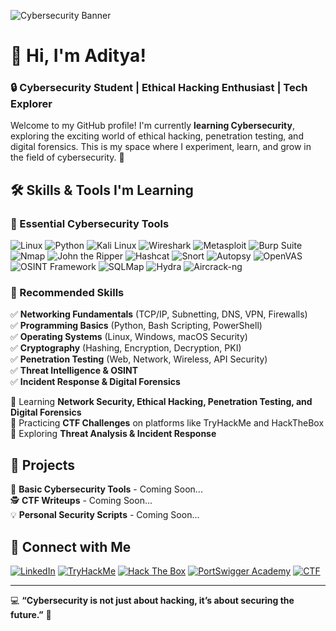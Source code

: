 ![Cybersecurity Banner](https://raw.githubusercontent.com/yourusername/yourrepository/main/banner.jpg)

# 👋 Hi, I'm Aditya! 

### 🔒 Cybersecurity Student | Ethical Hacking Enthusiast | Tech Explorer

Welcome to my GitHub profile! I'm currently **learning Cybersecurity**, exploring the exciting world of ethical hacking, penetration testing, and digital forensics. This is my space where I experiment, learn, and grow in the field of cybersecurity. 🚀

## 🛠️ Skills & Tools I'm Learning

### 🔹 Essential Cybersecurity Tools

![Linux](https://img.shields.io/badge/Linux-FCC624?style=for-the-badge&logo=linux&logoColor=black)
![Python](https://img.shields.io/badge/Python-3776AB?style=for-the-badge&logo=python&logoColor=white)
![Kali Linux](https://img.shields.io/badge/Kali_Linux-557C94?style=for-the-badge&logo=kali-linux&logoColor=white)
![Wireshark](https://img.shields.io/badge/Wireshark-1679A7?style=for-the-badge&logo=wireshark&logoColor=white)
![Metasploit](https://img.shields.io/badge/Metasploit-5C2D91?style=for-the-badge&logo=metasploit&logoColor=white)
![Burp Suite](https://img.shields.io/badge/Burp_Suite-FF5722?style=for-the-badge&logo=burp-suite&logoColor=white)
![Nmap](https://img.shields.io/badge/Nmap-0078D7?style=for-the-badge&logo=nmap&logoColor=white)
![John the Ripper](https://img.shields.io/badge/John_the_Ripper-FFD700?style=for-the-badge&logoColor=black)
![Hashcat](https://img.shields.io/badge/Hashcat-00A896?style=for-the-badge&logoColor=white)
![Snort](https://img.shields.io/badge/Snort-FF0000?style=for-the-badge&logoColor=white)
![Autopsy](https://img.shields.io/badge/Autopsy-663399?style=for-the-badge&logoColor=white)
![OpenVAS](https://img.shields.io/badge/OpenVAS-008000?style=for-the-badge&logoColor=white)
![OSINT Framework](https://img.shields.io/badge/OSINT_Framework-003366?style=for-the-badge&logoColor=white)
![SQLMap](https://img.shields.io/badge/SQLMap-FFA500?style=for-the-badge&logoColor=black)
![Hydra](https://img.shields.io/badge/Hydra-9400D3?style=for-the-badge&logoColor=white)
![Aircrack-ng](https://img.shields.io/badge/Aircrack--ng-000000?style=for-the-badge&logoColor=white)

### 🔹 Recommended Skills

✅ **Networking Fundamentals** (TCP/IP, Subnetting, DNS, VPN, Firewalls)  
✅ **Programming Basics** (Python, Bash Scripting, PowerShell)  
✅ **Operating Systems** (Linux, Windows, macOS Security)  
✅ **Cryptography** (Hashing, Encryption, Decryption, PKI)  
✅ **Penetration Testing** (Web, Network, Wireless, API Security)  
✅ **Threat Intelligence & OSINT**  
✅ **Incident Response & Digital Forensics**  

🔹 Learning **Network Security, Ethical Hacking, Penetration Testing, and Digital Forensics**  
🔹 Practicing **CTF Challenges** on platforms like TryHackMe and HackTheBox  
🔹 Exploring **Threat Analysis & Incident Response**  

## 📂 Projects

🔐 **Basic Cybersecurity Tools** - Coming Soon...  
🕵️ **CTF Writeups** - Coming Soon...  
💡 **Personal Security Scripts** - Coming Soon...  

## 🚀 Connect with Me

[![LinkedIn](https://img.shields.io/badge/LinkedIn-0A66C2?style=for-the-badge&logo=linkedin&logoColor=white)](www.linkedin.com/in/aditya-deshmukh-b29a35354)
[![TryHackMe](https://img.shields.io/badge/TryHackMe-88CC14?style=for-the-badge&logo=tryhackme&logoColor=white)](https://tryhackme.com/p/flanker007)
[![Hack The Box](https://img.shields.io/badge/Hack_The_Box-9FEF00?style=for-the-badge&logo=hack-the-box&logoColor=black)](https://www.hackthebox.com/)
[![PortSwigger Academy](https://img.shields.io/badge/PortSwigger_Academy-FF6F00?style=for-the-badge&logo=burp-suite&logoColor=white)](https://portswigger.net/web-security)
[![CTF](https://img.shields.io/badge/CTF-Challenges-FF0000?style=for-the-badge&logo=ctf&logoColor=white)](https://ctftime.org/)

---
💻 **“Cybersecurity is not just about hacking, it’s about securing the future.”** 🔐
